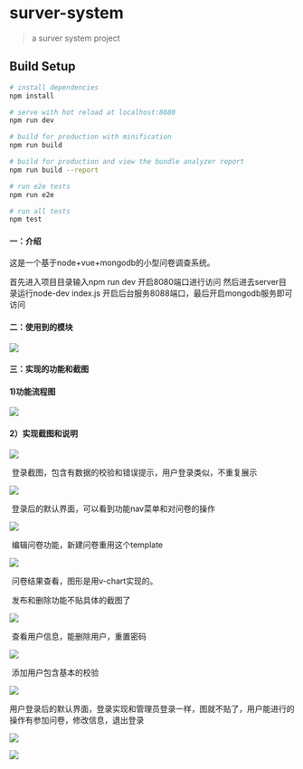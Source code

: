 # surver-system

> a surver system project

## Build Setup

``` bash
# install dependencies
npm install

# serve with hot reload at localhost:8080
npm run dev

# build for production with minification
npm run build

# build for production and view the bundle analyzer report
npm run build --report

# run e2e tests
npm run e2e

# run all tests
npm test
```

#### 一：介绍

这是一个基于node+vue+mongodb的小型问卷调查系统。

首先进入项目目录输入npm run dev 开启8080端口进行访问
然后进去server目录运行node-dev index.js 开启后台服务8088端口，最后开启mongodb服务即可访问

#### 二：使用到的模块

![](C:\Users\w\Desktop\毕设截图\1.png)



#### 三：实现的功能和截图

#### 1)功能流程图

![](C:\Users\w\Desktop\毕设截图\liucheng.png)

#### 2）实现截图和说明

![](C:\Users\w\Desktop\毕设截图\adminLogin.png)

​	登录截图，包含有数据的校验和错误提示，用户登录类似，不重复展示





![](C:\Users\w\Desktop\毕设截图\allSurver.png)

​	登录后的默认界面，可以看到功能nav菜单和对问卷的操作



![](C:\Users\w\Desktop\毕设截图\editSurver.png)

​	编辑问卷功能，新建问卷重用这个template



![](C:\Users\w\Desktop\毕设截图\surverAnswer.png)

​	问卷结果查看，图形是用v-chart实现的。

​	发布和删除功能不贴具体的截图了



![](C:\Users\w\Desktop\毕设截图\userInformation.png)

​	查看用户信息，能删除用户，重置密码

![](C:\Users\w\Desktop\毕设截图\addUser.png)

​	添加用户包含基本的校验



![](C:\Users\w\Desktop\毕设截图\addReleaseSurver.png)

​	用户登录后的默认界面，登录实现和管理员登录一样，图就不贴了，用户能进行的操作有参加问卷，修改信息，退出登录

![](C:\Users\w\Desktop\毕设截图\answerSurver.png)

![](C:\Users\w\Desktop\毕设截图\usereditInformation.png)
